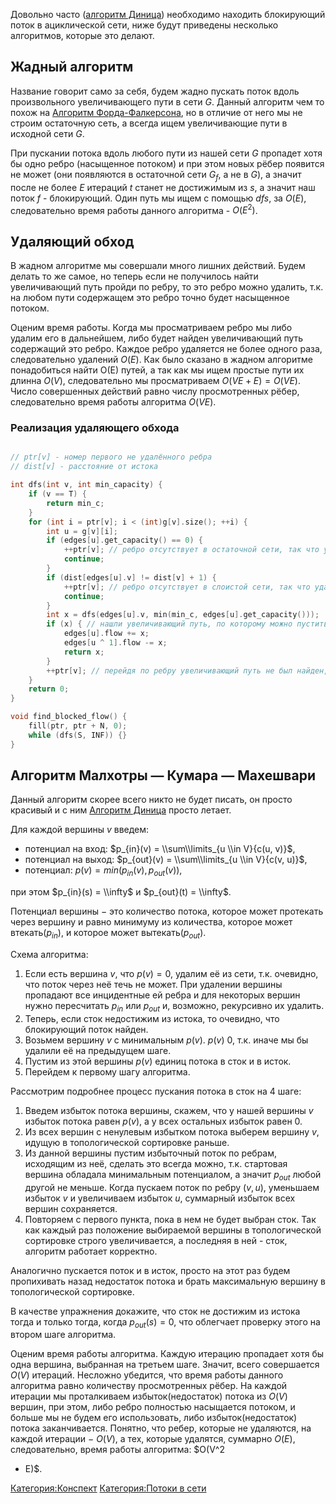 Довольно часто ([алгоритм Диница](алгоритм_Диница "wikilink"))
необходимо находить блокирующий поток в ациклической сети,
ниже будут приведены несколько алгоритмов, которые это делают.

## Жадный алгоритм

Название говорит само за себя, будем жадно пускать поток вдоль
произвольного увеличивающего пути в сети $G$. Данный алгоритм
чем то похож на [Алгоритм
Форда-Фалкерсона](Алгоритм_Форда-Фалкерсона "wikilink"),
но в отличие от него мы не строим остаточную сеть, а всегда ищем
увеличивающие пути в исходной сети $G$.

При пускании потока вдоль любого пути из нашей сети $G$ пропадет хотя бы
одно ребро (насыщенное потоком) и при этом новых рёбер появится не может
(они появляются в остаточной сети $G_f$, а не в $G$), а значит после не
более $E$ итераций $t$ станет не достижимым из $s$, а значит наш поток
$f$ - блокирующий. Один путь мы ищем с помощью $dfs$, за $O(E)$,
следовательно время работы данного алгоритма - $O(E^2)$.

## Удаляющий обход

В жадном алгоритме мы совершали много лишних действий. Будем делать то
же самое, но теперь если не получилось найти увеличивающий путь пройди
по ребру, то это ребро можно удалить, т.к. на любом пути содержащем это
ребро точно будет насыщенное потоком.

Оценим время работы. Когда мы просматриваем ребро мы либо удалим его в
дальнейшем, либо будет найден увеличивающий путь содержащий это ребро.
Каждое ребро удаляется не более одного раза, следовательно удалений
$O(E)$. Как было сказано в жадном алгоритме понадобиться найти O(E)
путей, а так как мы ищем простые пути их длинна $O(V)$,
следовательно мы просматриваем $O(VE + E) = O(VE)$. Число
совершенных действий равно числу просмотренных рёбер, следовательно
время работы алгоритма $O(VE)$.

### Реализация удаляющего обхода

``` c++ numberLines

// ptr[v] - номер первого не удалённого ребра
// dist[v] - расстояние от истока

int dfs(int v, int min_capacity) {
    if (v == T) {
        return min_c;
    }
    for (int i = ptr[v]; i < (int)g[v].size(); ++i) {
        int u = g[v][i];
        if (edges[u].get_capacity() == 0) {
            ++ptr[v]; // ребро отсутствует в остаточной сети, так что удалим его
            continue;
        }
        if (dist[edges[u].v] != dist[v] + 1) {
            ++ptr[v]; // ребро отсутствует в слоистой сети, так что удалим его
            continue;
        }
        int x = dfs(edges[u].v, min(min_c, edges[u].get_capacity()));
        if (x) { // нашли увеличивающий путь, по которому можно пустить x потока
            edges[u].flow += x;
            edges[u ^ 1].flow -= x;
            return x;
        }
        ++ptr[v]; // перейдя по ребру увеличивающий путь не был найден, так что удалим его
    }
    return 0;
}

void find_blocked_flow() {
    fill(ptr, ptr + N, 0);
    while (dfs(S, INF)) {}
}
```

## Алгоритм Малхотры — Кумара — Махешвари

Данный алгоритм скорее всего никто не будет писать, он просто красивый и
с ним [Алгоритм Диница](Алгоритм_Диница "wikilink") просто летает.

Для каждой вершины $v$ введем:

  - потенциал на вход: $p_{in}(v) = \\sum\\limits_{u \\in V}{c(u,
    v)}$,
  - потенциал на выход: $p_{out}(v) = \\sum\\limits_{u \\in V}{c(v,
    u)}$,
  - потенциал: $p(v) = min(p_{in}(v), p_{out}(v))$,

при этом $p_{in}(s) = \\infty$ и $p_{out}(t) = \\infty$.

Потенциал вершины $-$ это количество потока, которое может протекать
через вершину и равно минимуму из количества, которое может
втекать($p_{in}$), и которое может вытекать($p_{out}$).

Схема алгоритма:

1.  Если есть вершина $v$, что $p(v) = 0$, удалим её из сети, т.к.
    очевидно, что поток через неё течь не может. При удалении
    вершины пропадают все инцидентные ей ребра и для некоторых
    вершин нужно пересчитать $p_{in}$ или $p_{out}$ и, возможно,
    рекурсивно их удалить.
2.  Теперь, если сток недостижим из истока, то очевидно, что блокирующий
    поток найден.
3.  Возьмем вершину $v$ с минимальным $p(v)$. $p(v) \> 0$, т.к. иначе мы
    бы удалили её на предыдущем шаге.
4.  Пустим из этой вершины $p(v)$ единиц потока в сток и в исток.
5.  Перейдем к первому шагу алгоритма.

Рассмотрим подробнее процесс пускания потока в сток на 4 шаге:

1.  Введем избыток потока вершины, скажем, что у нашей вершины $v$
    избыток потока равен $p(v)$, а у всех остальных избыток равен
    0.
2.  Из всех вершин с ненулевым избытком потока выберем вершину $v$,
    идущую в топологической сортировке раньше.
3.  Из данной вершины пустим избыточный поток по ребрам, исходящим из
    неё, сделать это всегда можно, т.к. стартовая вершина обладала
    минимальным потенциалом, а значит $p_{out}$ любой другой не
    меньше. Когда пускаем поток по ребру $(v, u)$, уменьшаем
    избыток $v$ и увеличиваем избыток $u$, суммарный избыток всех
    вершин сохраняется.
4.  Повторяем с первого пункта, пока в нем не будет выбран сток. Так как
    каждый раз положение выбираемой вершины в топологической сортировке
    строго увеличивается, а последняя в ней - сток, алгоритм работает
    корректно.

Аналогично пускается поток и в исток, просто на этот раз будем
пропихивать назад недостаток потока и брать максимальную
вершину в топологической сортировке.

В качестве упражнения докажите, что сток не достижим из истока тогда и
только тогда, когда $p_{out}(s) = 0$, что облегчает проверку этого на
втором шаге алгоритма.

Оценим время работы алгоритма. Каждую итерацию пропадает хотя бы одна
вершина, выбранная на третьем шаге. Значит, всего совершается $O(V)$
итераций. Несложно убедится, что время работы данного алгоритма равно
количеству просмотренных рёбер. На каждой итерации мы проталкиваем
избыток(недостаток) потока из $O(V)$ вершин, при этом, либо ребро
полностью насыщается потоком, и больше мы не будем его использовать,
либо избыток(недостаток) потока заканчивается. Понятно, что ребер,
которые не удаляются, на каждой итерации $-$ $O(V)$, а тех, которые
удалятся, суммарно $O(E)$, следовательно, время работы алгоритма: $O(V^2
+ E)$.

[Категория:Конспект](Категория:Конспект "wikilink") [Категория:Потоки в
сети](Категория:Потоки_в_сети "wikilink")